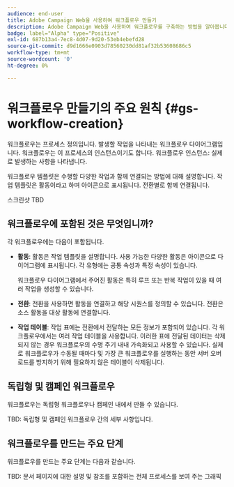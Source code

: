 ```yaml
---
audience: end-user
title: Adobe Campaign Web을 사용하여 워크플로우 만들기
description: Adobe Campaign Web을 사용하여 워크플로우를 구축하는 방법을 알아봅니다
badge: label="Alpha" type="Positive"
exl-id: 687b13a4-7ec8-4d07-9d20-53eb4ebefd28
source-git-commit: d9d1666e0903d78560230dd81af32b53608686c5
workflow-type: tm+mt
source-wordcount: '0'
ht-degree: 0%

---
```



# 워크플로우 만들기의 주요 원칙 {#gs-workflow-creation}

워크플로우는 프로세스 정의입니다. 발생할 작업을 나타내는 워크플로우 다이어그램입니다. 워크플로우는 이 프로세스의 인스턴스이기도 합니다. 워크플로우 인스턴스: 실제로 발생하는 사항을 나타냅니다.

워크플로우 템플릿은 수행할 다양한 작업과 함께 연결되는 방법에 대해 설명합니다. 작업 템플릿은 활동이라고 하며 아이콘으로 표시됩니다. 전환별로 함께 연결됩니다.

스크린샷 TBD

## 워크플로우에 포함된 것은 무엇입니까?

각 워크플로우에는 다음이 포함됩니다.

* **활동**: 활동은 작업 템플릿을 설명합니다. 사용 가능한 다양한 활동은 아이콘으로 다이어그램에 표시됩니다. 각 유형에는 공통 속성과 특정 속성이 있습니다.

   워크플로우 다이어그램에서 주어진 활동은 특히 루프 또는 반복 작업이 있을 때 여러 작업을 생성할 수 있습니다.

* **전환**: 전환을 사용하면 활동을 연결하고 해당 시퀀스를 정의할 수 있습니다. 전환은 소스 활동을 대상 활동에 연결합니다.

* **작업 테이블**: 작업 표에는 전환에서 전달하는 모든 정보가 포함되어 있습니다. 각 워크플로우에서는 여러 작업 테이블을 사용합니다. 이러한 표에 전달된 데이터는 삭제되지 않는 경우 워크플로우의 수명 주기 내내 가속화되고 사용할 수 있습니다. 실제로 워크플로우가 수동될 때마다 및 가장 큰 워크플로우를 실행하는 동안 서버 오버로드를 방지하기 위해 필요하지 않은 테이블이 삭제됩니다.

## 독립형 및 캠페인 워크플로우

워크플로우는 독립형 워크플로우나 캠페인 내에서 만들 수 있습니다.

TBD: 독립형 및 캠페인 워크플로우 간의 세부 사항입니다.

## 워크플로우를 만드는 주요 단계

워크플로우를 만드는 주요 단계는 다음과 같습니다.

TBD: 문서 페이지에 대한 설명 및 참조를 포함하는 전체 프로세스를 보여 주는 그래픽